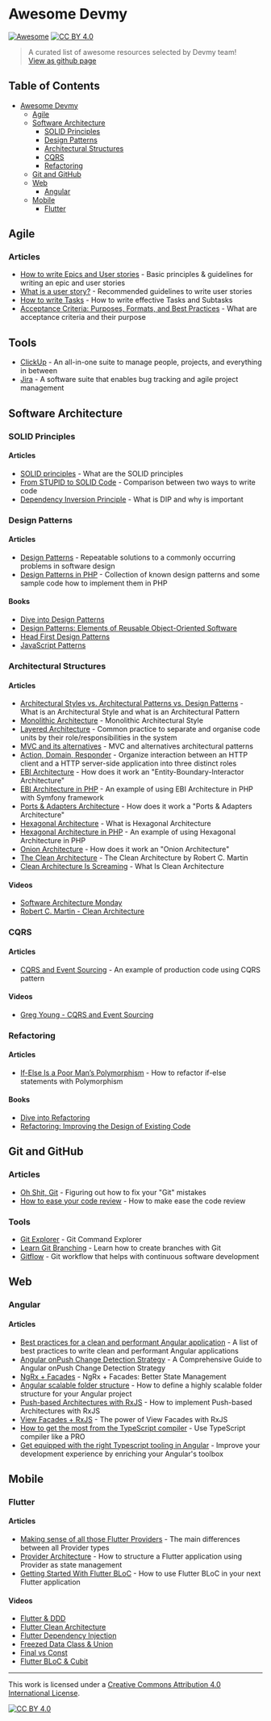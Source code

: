 # Awesome Devmy 
[![Awesome](https://cdn.rawgit.com/sindresorhus/awesome/d7305f38d29fed78fa85652e3a63e154dd8e8829/media/badge.svg)](https://github.com/sindresorhus/awesome#readme) [![CC BY 4.0][cc-by-shield]][cc-by]
> A curated list of awesome resources selected by Devmy team!  
[View as github page](https://acadevmy.github.io/awesome-devmy/)

## Table of Contents
- [Awesome Devmy](#awesome-devmy)
    - [Agile](#agile)
    - [Software Architecture](#software-architecture)
        - [SOLID Principles](#solid-principles)
        - [Design Patterns](#design-patterns)
        - [Architectural Structures](#architectural-structures)
        - [CQRS](#cqrs)
        - [Refactoring](#refactoring)
    - [Git and GitHub](#git-and-github)
    - [Web](#web)
      - [Angular](#angular)
    - [Mobile](#mobile)
        - [Flutter](#flutter)

## Agile
### Articles
- [How to write Epics and User stories](https://productcoalition.com/how-to-write-epics-and-user-stories-best-practice-1de5b983900) - Basic principles & guidelines for writing an epic and user stories
- [What is a user story?](https://www.mountaingoatsoftware.com/agile/user-stories#:~:text=User%20stories%20are%20short%2C%20simple,so%20that%20.) - Recommended guidelines to write user stories
- [How to write Tasks](https://medium.com/agile-it/composing-meaningful-tasks-c1ca51064c1a) - How to write effective Tasks and Subtasks
- [Acceptance Criteria: Purposes, Formats, and Best Practices](https://www.altexsoft.com/blog/business/acceptance-criteria-purposes-formats-and-best-practices) - What are acceptance criteria and their purpose
## Tools
- [ClickUp](https://app.clickup.com) - An all-in-one suite to manage people, projects, and everything in between
- [Jira](https://www.atlassian.com/software/jira) - A software suite that enables bug tracking and agile project management

## Software Architecture
### SOLID Principles
#### Articles
- [SOLID principles](https://hackernoon.com/solid-principles-530b2cc2badf) - What are the SOLID principles
- [From STUPID to SOLID Code](https://hackernoon.com/solid-principles-530b2cc2badf) - Comparison between two ways to write code
- [Dependency Inversion Principle](https://www.oodesign.com/dependency-inversion-principle.html) - What is DIP and why is important

### Design Patterns
#### Articles
- [Design Patterns](https://sourcemaking.com/design_patterns) - Repeatable solutions to a commonly occurring problems in software design
- [Design Patterns in PHP](https://designpatternsphp.readthedocs.io/en/latest/README.html) - Collection of known design patterns and some sample code how to implement them in PHP
#### Books
- [Dive into Design Patterns](https://sourcemaking.com/design-patterns-ebook)
- [Design Patterns: Elements of Reusable Object-Oriented Software](https://www.amazon.it/dp/0201633612/ref=cm_sw_em_r_mt_dp_2rZ6Fb6SHEAWE)
- [Head First Design Patterns](https://www.amazon.it/dp/0596007124/ref=cm_sw_em_r_mt_dp_8rZ6FbJFGRMFD)
- [JavaScript Patterns](https://www.amazon.it/dp/B0046RERXE/ref=cm_sw_em_r_mt_dp_nsZ6FbNPCMS0R)

### Architectural Structures
#### Articles
- [Architectural Styles vs. Architectural Patterns vs. Design Patterns](https://herbertograca.com/2017/07/28/architectural-styles-vs-architectural-patterns-vs-design-patterns) - What is an Architectural Style and what is an Architectural Pattern
- [Monolithic Architecture](https://herbertograca.com/2017/07/31/monolithic-architecture) - Monolithic Architectural Style
- [Layered Architecture](https://herbertograca.com/2017/08/03/layered-architecture) - Common practice to separate and organise code units by their role/responsibilities in the system
- [MVC and its alternatives](https://herbertograca.com/2017/08/17/mvc-and-its-variants) - MVC and alternatives architectural patterns
- [Action, Domain, Responder](https://pmjones.io/adr) - Organize interaction between an HTTP client and a HTTP server-side application into three distinct roles
- [EBI Architecture](https://herbertograca.com/2017/08/24/ebi-architecture) - How does it work an "Entity-Boundary-Interactor Architecture"
- [EBI Architecture in PHP](https://beberlei.de/2012/08/13/oop_business_applications_entity_boundary_interactor.html) - An example of using EBI Architecture in PHP with Symfony framework
- [Ports & Adapters Architecture](https://herbertograca.com/2017/09/14/ports-adapters-architecture) - How does it work a "Ports & Adapters Architecture"
- [Hexagonal Architecture](https://culttt.com/2014/12/31/hexagonal-architecture) - What is Hexagonal Architecture
- [Hexagonal Architecture in PHP](https://fideloper.com/hexagonal-architecture) - An example of using Hexagonal Architecture in PHP
- [Onion Architecture](https://herbertograca.com/2017/09/21/onion-architecture) - How does it work an "Onion Architecture"
- [The Clean Architecture](https://blog.cleancoder.com/uncle-bob/2012/08/13/the-clean-architecture.html) - The Clean Architecture by Robert C. Martin
- [Clean Architecture Is Screaming](https://dzone.com/articles/clean-architecture-is-screaming) - What Is Clean Architecture
#### Videos
- [Software Architecture Monday](https://www.youtube.com/playlist?list=PLdsOZAx8I5umhnn5LLTNJbFgwA3xbycar)
- [Robert C. Martin - Clean Architecture](https://www.youtube.com/watch?v=Nltqi7ODZTM&feature)

### CQRS
#### Articles
- [CQRS and Event Sourcing](https://www.flowing.it/blog/cqrs-e-event-sourcing-il-nostro-primo-progetto-andato-in-produzione-parte-1-write-side) - An example of production code using CQRS pattern
#### Videos
- [Greg Young - CQRS and Event Sourcing](https://www.youtube.com/watch?v=JHGkaShoyNs&ab)

### Refactoring
#### Articles
- [If-Else Is a Poor Man’s Polymorphism](https://levelup.gitconnected.com/if-else-is-a-poor-mans-polymorphism-ab0b333b7265) - How to refactor if-else statements with Polymorphism
#### Books
- [Dive into Refactoring](https://sourcemaking.com/refactoring-course)
- [Refactoring: Improving the Design of Existing Code](https://www.amazon.it/dp/8850334834/ref=cm_sw_em_r_mt_dp_DSWbGb39VZ969)

## Git and GitHub
### Articles
- [Oh Shit, Git](https://ohshitgit.com) - Figuring out how to fix your "Git" mistakes
- [How to ease your code review](https://medium.com/gogovan-technology/how-to-ease-your-code-review-2254baa867b6) - How to make ease the code review
### Tools
- [Git Explorer](https://gitexplorer.com) - Git Command Explorer
- [Learn Git Branching](https://learngitbranching.js.org) - Learn how to create branches with Git
- [Gitflow](https://www.atlassian.com/git/tutorials/comparing-workflows/gitflow-workflow) - Git workflow that helps with continuous software development

## Web
### Angular
#### Articles
- [Best practices for a clean and performant Angular application](https://www.freecodecamp.org/news/best-practices-for-a-clean-and-performant-angular-application-288e7b39eb6f) - A list of best practices to write clean and performant Angular applications
- [Angular onPush Change Detection Strategy](https://netbasal.com/a-comprehensive-guide-to-angular-onpush-change-detection-strategy-5bac493074a4) - A Comprehensive Guide to Angular onPush Change Detection Strategy
- [NgRx + Facades](https://thomasburlesonia.medium.com/ngrx-facades-better-state-management-82a04b9a1e39) - NgRx + Facades: Better State Management
- [Angular scalable folder structure](https://itnext.io/choosing-a-highly-scalable-folder-structure-in-angular-d987de65ec7) - How to define a highly scalable folder structure for your Angular project
- [Push-based Architectures with RxJS](https://thomasburlesonia.medium.com/push-based-architectures-with-rxjs-81b327d7c32d) - How to implement Push-based Architectures with RxJS
- [View Facades + RxJS](https://medium.com/angular-in-depth/angular-you-may-not-need-ngrx-e80546cc56ee) - The power of View Facades with RxJS
- [How to get the most from the TypeScript compiler](https://levelup.gitconnected.com/how-to-get-the-most-from-the-typescript-compiler-angular-aae7fb53e0cf) - Use TypeScript compiler like a PRO
- [Get equipped with the right Typescript tooling in Angular](https://levelup.gitconnected.com/get-equipped-with-the-right-typescript-tooling-angular-6f789e222b30) - Improve your development experience by enriching your Angular's toolbox

## Mobile
### Flutter
#### Articles
- [Making sense of all those Flutter Providers](https://medium.com/flutter-community/making-sense-all-of-those-flutter-providers-e842e18f45dd) - The main differences between all Provider types
- [Provider Architecture](https://www.filledstacks.com/post/flutter-architecture-my-provider-implementation-guide) - How to structure a Flutter application using Provider as state management
- [Getting Started With Flutter BLoC](https://www.netguru.com/codestories/flutter-bloc) - How to use Flutter BLoC in your next Flutter application
#### Videos
- [Flutter & DDD](https://www.youtube.com/watch?v=RMiN59x3uH0&list=PLB6lc7nQ1n4iS5p-IezFFgqP6YvAJy84U)
- [Flutter Clean Architecture](https://www.youtube.com/watch?v=KjE2IDphA_U&list=PLB6lc7nQ1n4iYGE_khpXRdJkJEp9WOech)
- [Flutter Dependency Injection](https://www.youtube.com/watch?v=KNcP8z0hWqs)
- [Freezed Data Class & Union](https://www.youtube.com/watch?v=ApvMmTrBaFI)
- [Final vs Const](https://www.youtube.com/watch?v=B1fIqdqwWw8&)
- [Flutter BLoC & Cubit](https://www.youtube.com/watch?v=y564ETOCog8)

---
This work is licensed under a [Creative Commons Attribution 4.0 International License][cc-by].

[![CC BY 4.0][cc-by-image]][cc-by]

[cc-by]: http://creativecommons.org/licenses/by/4.0/
[cc-by-image]: https://i.creativecommons.org/l/by/4.0/88x31.png
[cc-by-shield]: https://img.shields.io/badge/License-CC%20BY%204.0-lightgrey.svg

